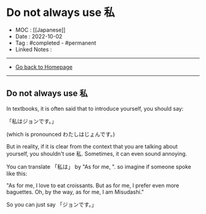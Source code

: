 # Do not always use 私
- MOC : [[Japanese]]
- Date : 2022-10-02
- Tag : #completed - #permanent 
- Linked Notes : 
-------------------
- [Go back to Homepage](https://misudashi.ga/)
-----

## Do not always use 私

In textbooks, it is often said that to introduce yourself, you should say:

「私はジョンです。」

(which is pronounced わたしはじょんです。)

But in reality, if it is clear from the context that you are talking about yourself, you shouldn't use 私. Sometimes, it can even sound annoying. 

You can translate 「私は」 by "As for me, ". so imagine if someone spoke like this:

"As for me, I love to eat croissants. But as for me, I prefer even more baguettes. Oh, by the way, as for me, I am Misudashi." 

So you can just say 「ジョンです。」